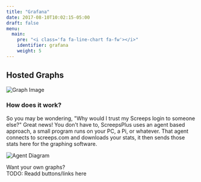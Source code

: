```yaml
---
title: "Grafana"
date: 2017-08-10T10:02:15-05:00
draft: false
menu:
  main:
    pre: "<i class='fa fa-line-chart fa-fw'></i>"
    identifier: grafana
    weight: 5
---
```


## Hosted Graphs

![Graph Image](/images/graphs.png)

### How does it work?
So you may be wondering, "Why would I trust my Screeps login to someone else?" 
Great news! You don't have to, ScreepsPlus uses an agent based approach, 
a small program runs on your PC, a Pi, or whatever. That agent connects to
screeps.com and downloads your stats, it then sends those stats here for the graphing software.

![Agent Diagram](/images/Diagram1.png)


Want your own graphs?  
TODO: Readd buttons/links here